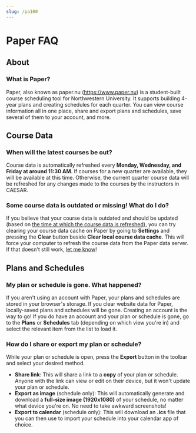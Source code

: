```yaml
---
slug: /pa100
---
```


# Paper FAQ

## About

### What is Paper?

Paper, also known as paper.nu (https://www.paper.nu) is a student-built course scheduling tool for Northwestern University. It supports building 4-year plans and creating schedules for each quarter. You can view course information all in one place, share and export plans and schedules, save several of them to your account, and more.

## Course Data

### When will the latest courses be out?

Course data is automatically refreshed every **Monday, Wednesday, and Friday at around 11:30 AM**. If courses for a new quarter are available, they will be available at this time. Otherwise, the current quarter course data will be refreshed for any changes made to the courses by the instructors in CAESAR.

### Some course data is outdated or missing! What do I do?

If you believe that your course data is outdated and should be updated (based on [the time at which the course data is refreshed](#when-will-the-latest-courses-be-out)), you can try clearing your course data cache on Paper by going to **Settings** and pressing the **Clear** button beside **Clear local course data cache**. This will force your computer to refresh the course data from the Paper data server. If that doesn't still work, [let me know](https://www.dilanxd.com/contact)!

## Plans and Schedules

### My plan or schedule is gone. What happened?

If you aren't using an account with Paper, your plans and schedules are stored in your browser's storage. If you clear website data for Paper, locally-saved plans and schedules will be gone. Creating an account is the way to go! If you do have an account and your plan or schedule is gone, go to the **Plans** or **Schedules** tab (depending on which view you're in) and select the relevant item from the list to load it.

### How do I share or export my plan or schedule?

While your plan or schedule is open, press the **Export** button in the toolbar and select your desired method.

- **Share link**: This will share a link to a **copy** of your plan or schedule. Anyone with the link can view or edit on their device, but it won't update your plan or schedule.
- **Export as image** (schedule only): This will automatically generate and download a **full-size image (1920x1080)** of your schedule, no matter what device you're on. No need to take awkward screenshots!
- **Export to calendar** (schedule only): This will download an **.ics** file that you can then use to import your schedule into your calendar app of choice.
